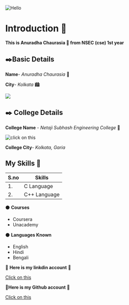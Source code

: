 ![Hello](https://github.com/Annuradhaa/My-Intro/blob/main/Anuradha.png?raw=true)

# Introduction 🚀
**This is Anuradha Chaurasia 🙋 from NSEC (cse) 1st year**

## ✒️Basic Details 
**Name**- *Anuradha Chaurasia* 🌟

**City**- *Kolkata* 🏙️

<img src="https://img.icons8.com/bubbles/100/000000/kolkata.png"/>

## ✒️ College Details
**College Name** - *Netaji Subhash Engineering College* 🏫

![click on this](https://github.com/Annuradhaa/My-Intro/blob/main/college.jpg?raw=true)


**College City**- *Kolkata, Garia*

## My Skills 🌟
|S.no|Skills|
|----|------|
|1.|C Language|
|2.| C++ Language|

⚫ **Courses**
- Coursera
- Unacademy

⚫ **Languages Known**
- English 
- Hindi
- Bengali

🎇 **Here is my linkdin account** 🎇

[Click on this](https://www.linkedin.com/in/anuradha-chaurasia-494b97220/)
 
🎇**Here is my Github account** 🎇

[Click on this](https://github.com/Annuradhaa)
